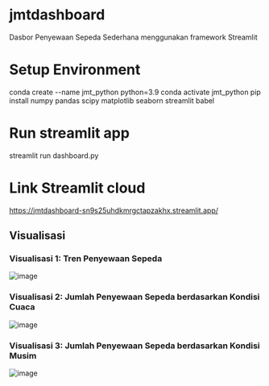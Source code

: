 # jmtdashboard
Dasbor Penyewaan Sepeda Sederhana menggunakan framework Streamlit

# Setup Environment
conda create --name jmt_python python=3.9
conda activate jmt_python
pip install numpy pandas scipy matplotlib seaborn streamlit babel

# Run streamlit app
streamlit run dashboard.py

# Link Streamlit cloud
https://jmtdashboard-sn9s25uhdkmrgctapzakhx.streamlit.app/

## Visualisasi
### Visualisasi 1: Tren Penyewaan Sepeda
![image](https://github.com/Jischak/jmtdashboard/assets/52368239/b1522764-d5f4-4a26-ba3e-c1ac6ef2d767)
### Visualisasi 2: Jumlah Penyewaan Sepeda berdasarkan Kondisi Cuaca
![image](https://github.com/Jischak/jmtdashboard/assets/52368239/396718cf-7c96-4c8e-a2b5-ba6ae7ff9c0a)
### Visualisasi 3: Jumlah Penyewaan Sepeda berdasarkan Kondisi Musim
![image](https://github.com/Jischak/jmtdashboard/assets/52368239/b93dc79c-7336-4c36-afe4-ce5acbb4592c)
